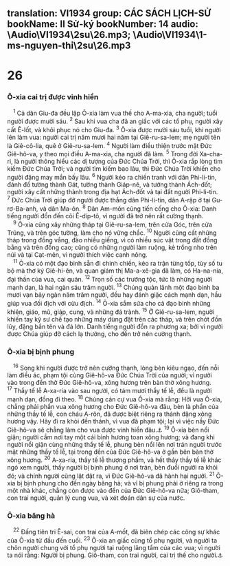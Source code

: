 translation: VI1934
group: CÁC SÁCH LỊCH-SỬ
bookName: II Sử-ký 
bookNumber: 14
audio: \Audio\VI1934\2su\26.mp3; \Audio\VI1934\1-ms-nguyen-thi\2su\26.mp3
-------

<div class="title"><h1>26</h1><h3>Ô-xia cai trị được vinh hiển</h3></div>
<span class="verse 2su_26_1"> <sup>1</sup> Cả dân Giu-đa đều lập Ô-xia làm vua thế cho A-ma-xia, cha người; tuổi người được mười sáu. </span>
<span class="verse 2su_26_2"><sup>2</sup> Sau khi vua cha đã an giấc với các tổ phụ, người xây cất Ê-lốt, và khôi phục nó cho Giu-đa. </span>
<span class="verse 2su_26_3"><sup>3</sup> Ô-xia được mười sáu tuổi, khi người lên làm vua: người cai trị năm mươi hai năm tại Giê-ru-sa-lem; mẹ người tên là Giê-cô-lia, quê ở Giê-ru-sa-lem. </span>
<span class="verse 2su_26_4"><sup>4</sup> Người làm điều thiện trước mặt Đức Giê-hô-va, y theo mọi điều A-ma-xia, cha người đã làm. </span>
<span class="verse 2su_26_5"><sup>5</sup> Trong đời Xa-cha-ri, là người thông hiểu các dị tượng của Đức Chúa Trời, thì Ô-xia rắp lòng tìm kiếm Đức Chúa Trời; và người tìm kiếm bao lâu, thì Đức Chúa Trời khiến cho người đặng may mắn bấy lâu. </span>
<span class="verse 2su_26_6"><sup>6</sup> Người kéo ra chiến tranh với dân Phi-li-tin, đánh đổ tường thành Gát, tường thành Giáp-nê, và tường thành Ách-đốt; người xây cất những thành trong địa hạt Ách-đốt và tại đất người Phi-li-tin. </span>
<span class="verse 2su_26_7"><sup>7</sup> Đức Chúa Trời giúp đỡ người được thắng dân Phi-li-tin, dân A-rập ở tại Gu-rơ-Ba-anh, và dân Ma-ôn. </span>
<span class="verse 2su_26_8"><sup>8</sup> Dân Am-môn cũng tiến cống cho Ô-xia: Danh tiếng người đồn đến cõi Ê-díp-tô, vì người đã trở nên rất cường thạnh. <br/></span>
<span class="verse 2su_26_9"> <sup>9</sup> Ô-xia cũng xây những tháp tại Giê-ru-sa-lem, trên cửa Góc, trên cửa Trũng, và trên góc tường, làm cho nó vững chắc. </span>
<span class="verse 2su_26_10"><sup>10</sup> Người cũng cất những tháp trong đồng vắng, đào nhiều giếng, vì có nhiều súc vật trong đất đồng bằng và trên đồng cao; cũng có những người làm ruộng, kẻ trồng nho trên núi và tại Cạt-mên, vì người thích việc canh nông. <br/></span>
<span class="verse 2su_26_11"> <sup>11</sup> Ô-xia có một đạo binh sẵn đi chinh chiến, kéo ra trận từng tốp, tùy số tu bộ mà thơ ký Giê-hi-ên, và quan giám thị Ma-a-xê-gia đã làm, có Ha-na-nia, đại thần của vua, cai quản. </span>
<span class="verse 2su_26_12"><sup>12</sup> Trọn số các trưởng tộc, tức là những người mạnh dạn, là hai ngàn sáu trăm người. </span>
<span class="verse 2su_26_13"><sup>13</sup> Chúng quản lãnh một đạo binh ba mươi vạn bảy ngàn năm trăm người, đều hay đánh giặc cách mạnh dạn, hầu giúp vua đối địch với cừu địch. </span>
<span class="verse 2su_26_14"><sup>14</sup> Ô-xia sắm sửa cho cả đạo binh những khiên, giáo, mũ, giáp, cung, và những đá trành. </span>
<span class="verse 2su_26_15"><sup>15</sup> Ở Giê-ru-sa-lem, người khiến tay kỹ sư chế tạo những máy dùng đặt trên các tháp, và trên chót đồn lũy, đặng bắn tên và đá lớn. Danh tiếng người đồn ra phương xa; bởi vì người được Chúa giúp đỡ cách lạ thường, cho đến trở nên cường thạnh. <br/></span>
<div class="title"><h3>Ô-xia bị bịnh phung</h3></div>
<span class="verse 2su_26_16"> <sup>16</sup> Song khi người được trở nên cường thạnh, lòng bèn kiêu ngạo, đến nỗi làm điều ác, phạm tội cùng Giê-hô-va Đức Chúa Trời của người; vì người vào trong đền thờ Đức Giê-hô-va, xông hương trên bàn thờ xông hương. </span>
<span class="verse 2su_26_17"><sup>17</sup> Thầy tế lễ A-xa-ria vào sau người, có tám mươi thầy tế lễ, đều là người mạnh dạn, đồng đi theo. </span>
<span class="verse 2su_26_18"><sup>18</sup> Chúng cản cự vua Ô-xia mà rằng: Hỡi vua Ô-xia, chẳng phải phần vua xông hương cho Đức Giê-hô-va đâu, bèn là phần của những thầy tế lễ, con cháu A-rôn, đã được biệt riêng ra thánh đặng xông hương vậy. Hãy đi ra khỏi đền thánh, vì vua đã phạm tội; lại vì việc nầy Đức Giê-hô-va sẽ chẳng làm cho vua được vinh hiển đâu.<a data-toggle="tooltip" data-placement="bottom" title="Xu 30:7-8; Dan 3:10">⚓</a></span>
<span class="verse 2su_26_19"><sup>19</sup> Ô-xia bèn nổi giận; người cầm nơi tay một cái bình hương toan xông hương; và đang khi người nổi giận cùng những thầy tế lễ, phung bèn nổi lên nơi trán người trước mặt những thầy tế lễ, tại trong đền của Đức Giê-hô-va ở gần bên bàn thờ xông hương. </span>
<span class="verse 2su_26_20"><sup>20</sup> A-xa-ria, thầy tế lễ thượng phẩm, và hết thảy thầy tế lễ khác ngó xem người, thấy người bị bịnh phung ở nơi trán, bèn đuổi người ra khỏi đó; và chính người cũng lật đật ra, vì Đức Giê-hô-va đã hành hại người. </span>
<span class="verse 2su_26_21"><sup>21</sup> Ô-xia bị bịnh phung cho đến ngày băng hà; và vì bị phung phải ở riêng ra trong một nhà khác, chẳng còn được vào đền của Đức Giê-hô-va nữa; Giô-tham, con trai người, quản lý cung vua, và xét đoán dân sự của nước. <br/></span>
<div class="title"><h3>Ô-xia băng hà</h3></div>
<span class="verse 2su_26_22"> <sup>22</sup> Đấng tiên tri Ê-sai, con trai của A-mốt, đã biên chép các công sự khác của Ô-xia từ đầu đến cuối. </span>
<span class="verse 2su_26_23"><sup>23</sup> Ô-xia an giấc cùng tổ phụ người, và người ta chôn người chung với tổ phụ người tại ruộng lăng tẩm của các vua; vì người ta nói rằng: Người bị phung. Giô-tham, con trai người, cai trị thế cho người.<a data-toggle="tooltip" data-placement="bottom" title="Es 6:1">⚓</a><br/></span>
